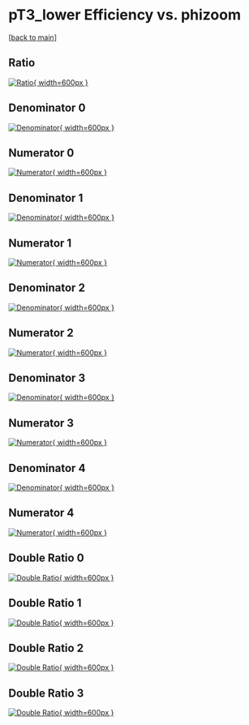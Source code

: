 # pT3_lower Efficiency vs. phizoom

[[back to main](./)]



## Ratio

[![Ratio](../mtv/var/pT3_lower_loweta_13_-1_eff_phizoom.png){ width=600px }](../mtv/var/pT3_lower_loweta_13_-1_eff_phizoom.pdf)

## Denominator 0

[![Denominator](../mtv/den/pT3_lower_loweta_13_-1_eff_phizoom_den0.png){ width=600px }](../mtv/den/pT3_lower_loweta_13_-1_eff_phizoom_den0.pdf)

## Numerator 0

[![Numerator](../mtv/num/pT3_lower_loweta_13_-1_eff_phizoom_num0.png){ width=600px }](../mtv/num/pT3_lower_loweta_13_-1_eff_phizoom_num0.pdf)

## Denominator 1

[![Denominator](../mtv/den/pT3_lower_loweta_13_-1_eff_phizoom_den1.png){ width=600px }](../mtv/den/pT3_lower_loweta_13_-1_eff_phizoom_den1.pdf)

## Numerator 1

[![Numerator](../mtv/num/pT3_lower_loweta_13_-1_eff_phizoom_num1.png){ width=600px }](../mtv/num/pT3_lower_loweta_13_-1_eff_phizoom_num1.pdf)

## Denominator 2

[![Denominator](../mtv/den/pT3_lower_loweta_13_-1_eff_phizoom_den2.png){ width=600px }](../mtv/den/pT3_lower_loweta_13_-1_eff_phizoom_den2.pdf)

## Numerator 2

[![Numerator](../mtv/num/pT3_lower_loweta_13_-1_eff_phizoom_num2.png){ width=600px }](../mtv/num/pT3_lower_loweta_13_-1_eff_phizoom_num2.pdf)

## Denominator 3

[![Denominator](../mtv/den/pT3_lower_loweta_13_-1_eff_phizoom_den3.png){ width=600px }](../mtv/den/pT3_lower_loweta_13_-1_eff_phizoom_den3.pdf)

## Numerator 3

[![Numerator](../mtv/num/pT3_lower_loweta_13_-1_eff_phizoom_num3.png){ width=600px }](../mtv/num/pT3_lower_loweta_13_-1_eff_phizoom_num3.pdf)

## Denominator 4

[![Denominator](../mtv/den/pT3_lower_loweta_13_-1_eff_phizoom_den4.png){ width=600px }](../mtv/den/pT3_lower_loweta_13_-1_eff_phizoom_den4.pdf)

## Numerator 4

[![Numerator](../mtv/num/pT3_lower_loweta_13_-1_eff_phizoom_num4.png){ width=600px }](../mtv/num/pT3_lower_loweta_13_-1_eff_phizoom_num4.pdf)

## Double Ratio 0

[![Double Ratio](../mtv/ratio/pT3_lower_loweta_13_-1_eff_phizoom_ratio0.png){ width=600px }](../mtv/ratio/pT3_lower_loweta_13_-1_eff_phizoom_ratio0.pdf)

## Double Ratio 1

[![Double Ratio](../mtv/ratio/pT3_lower_loweta_13_-1_eff_phizoom_ratio1.png){ width=600px }](../mtv/ratio/pT3_lower_loweta_13_-1_eff_phizoom_ratio1.pdf)

## Double Ratio 2

[![Double Ratio](../mtv/ratio/pT3_lower_loweta_13_-1_eff_phizoom_ratio2.png){ width=600px }](../mtv/ratio/pT3_lower_loweta_13_-1_eff_phizoom_ratio2.pdf)

## Double Ratio 3

[![Double Ratio](../mtv/ratio/pT3_lower_loweta_13_-1_eff_phizoom_ratio3.png){ width=600px }](../mtv/ratio/pT3_lower_loweta_13_-1_eff_phizoom_ratio3.pdf)


